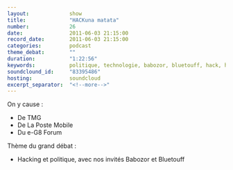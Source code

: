 ```yaml
---
layout:             show
title:              "HACKuna matata"
number:             26
date:               2011-06-03 21:15:00
record_date:        2011-06-03 21:15:00
categories:         podcast
theme_debat:        ""
duration:           "1:22:56"
keywords:           politique, technologie, babozor, bluetouff, hack, hacking
soundclound_id:     "83395486"
hosting:            soundcloud
excerpt_separator:  "<!--more-->"
---
```



On y cause :

- De TMG
- De La Poste Mobile
- Du e-G8 Forum

Thème du grand débat :

- Hacking et politique, avec nos invités Babozor et Bluetouff
